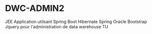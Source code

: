 # DWC-ADMIN2
JEE Application utilsant Spring Boot Hibernate Spring Oracle Bootstrap Jquery pour l'administration de data warehouse TU
